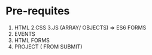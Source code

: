 # Pre-requites

1. HTML
2.CSS
3.JS (ARRAY/ OBJECTS) => ES6 FORMS
4. EVENTS
5. HTML FORMS
6. PROJECT ( FROM SUBMIT)
